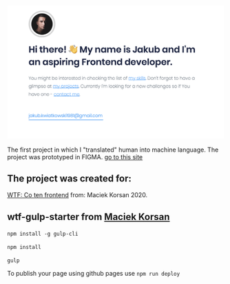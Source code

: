 ![hero section screen of my portfolio site.](https://github.com/kwiatkowski1981/Kwiatkowski1981.github.io/blob/source/dist/assets/img/portfolio.png)

The first project in which I "translated" human into machine language.
  The project was prototyped in FIGMA.
[go to this site](https://kwiatkowski1981.github.io/) 


## The project was created for:
[WTF: Co ten frontend](https://cotenfrontend.pl/)   from: Maciek Korsan 2020.




## wtf-gulp-starter from  [Maciek Korsan](https://github.com/maciejkorsan)

`npm install -g gulp-cli`

`npm install`

`gulp`

To publish your page using github pages use `npm run deploy`

